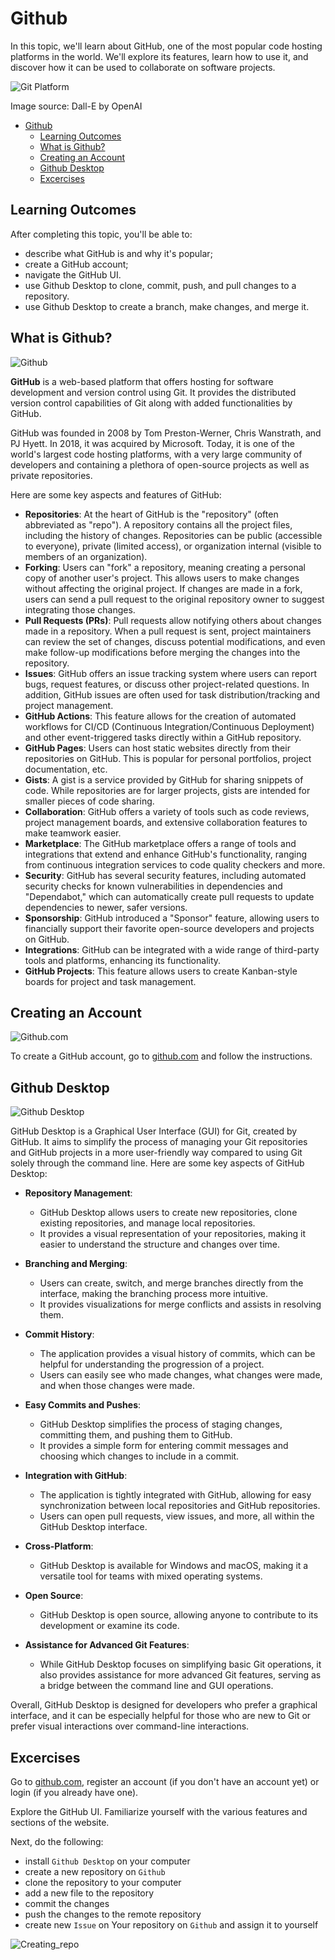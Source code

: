 # Github

In this topic, we'll learn about GitHub, one of the most popular code hosting platforms in the world. We'll explore its features, learn how to use it, and discover how it can be used to collaborate on software projects.

![Git Platform](Git-Platform.webp)

Image source: Dall-E by OpenAI

- [Github](#github)
  - [Learning Outcomes](#learning-outcomes)
  - [What is Github?](#what-is-github)
  - [Creating an Account](#creating-an-account)
  - [Github Desktop](#github-desktop)
  - [Excercises](#excercises)

## Learning Outcomes

After completing this topic, you'll be able to:

- describe what GitHub is and why it's popular;
- create a GitHub account;
- navigate the GitHub UI.
- use Github Desktop to clone, commit, push, and pull changes to a repository.
- use Github Desktop to create a branch, make changes, and merge it.

## What is Github?

![Github](Github.png)

**GitHub** is a web-based platform that offers hosting for software development and version control using Git. It provides the distributed version control capabilities of Git along with added functionalities by GitHub.

GitHub was founded in 2008 by Tom Preston-Werner, Chris Wanstrath, and PJ Hyett. In 2018, it was acquired by Microsoft. Today, it is one of the world's largest code hosting platforms, with a very large community of developers and containing a plethora of open-source projects as well as private repositories.

Here are some key aspects and features of GitHub:

- **Repositories**: At the heart of GitHub is the "repository" (often abbreviated as "repo"). A repository contains all the project files, including the history of changes. Repositories can be public (accessible to everyone), private (limited access), or organization internal (visible to members of an organization).
- **Forking**: Users can "fork" a repository, meaning creating a personal copy of another user's project. This allows users to make changes without affecting the original project. If changes are made in a fork, users can send a pull request to the original repository owner to suggest integrating those changes.
- **Pull Requests (PRs)**: Pull requests allow notifying others about changes made in a repository. When a pull request is sent, project maintainers can review the set of changes, discuss potential modifications, and even make follow-up modifications before merging the changes into the repository.
- **Issues**: GitHub offers an issue tracking system where users can report bugs, request features, or discuss other project-related questions. In addition, GitHub issues are often used for task distribution/tracking and project management.
- **GitHub Actions**: This feature allows for the creation of automated workflows for CI/CD (Continuous Integration/Continuous Deployment) and other event-triggered tasks directly within a GitHub repository.
- **GitHub Pages**: Users can host static websites directly from their repositories on GitHub. This is popular for personal portfolios, project documentation, etc.
- **Gists**: A gist is a service provided by GitHub for sharing snippets of code. While repositories are for larger projects, gists are intended for smaller pieces of code sharing.
- **Collaboration**: GitHub offers a variety of tools such as code reviews, project management boards, and extensive collaboration features to make teamwork easier.
- **Marketplace**: The GitHub marketplace offers a range of tools and integrations that extend and enhance GitHub's functionality, ranging from continuous integration services to code quality checkers and more.
- **Security**: GitHub has several security features, including automated security checks for known vulnerabilities in dependencies and "Dependabot," which can automatically create pull requests to update dependencies to newer, safer versions.
- **Sponsorship**: GitHub introduced a "Sponsor" feature, allowing users to financially support their favorite open-source developers and projects on GitHub.
- **Integrations**: GitHub can be integrated with a wide range of third-party tools and platforms, enhancing its functionality.
- **GitHub Projects**: This feature allows users to create Kanban-style boards for project and task management.

## Creating an Account

![Github.com](Github-com.png)

To create a GitHub account, go to [github.com](https://github.com/signup) and follow the instructions.

## Github Desktop

![Github Desktop](Gtihub-Desktop.png)

GitHub Desktop is a Graphical User Interface (GUI) for Git, created by GitHub. It aims to simplify the process of managing your Git repositories and GitHub projects in a more user-friendly way compared to using Git solely through the command line. Here are some key aspects of GitHub Desktop:

- **Repository Management**:

  - GitHub Desktop allows users to create new repositories, clone existing repositories, and manage local repositories.
  - It provides a visual representation of your repositories, making it easier to understand the structure and changes over time.

- **Branching and Merging**:

  - Users can create, switch, and merge branches directly from the interface, making the branching process more intuitive.
  - It provides visualizations for merge conflicts and assists in resolving them.

- **Commit History**:

  - The application provides a visual history of commits, which can be helpful for understanding the progression of a project.
  - Users can easily see who made changes, what changes were made, and when those changes were made.

- **Easy Commits and Pushes**:

  - GitHub Desktop simplifies the process of staging changes, committing them, and pushing them to GitHub.
  - It provides a simple form for entering commit messages and choosing which changes to include in a commit.

- **Integration with GitHub**:

  - The application is tightly integrated with GitHub, allowing for easy synchronization between local repositories and GitHub repositories.
  - Users can open pull requests, view issues, and more, all within the GitHub Desktop interface.

- **Cross-Platform**:

  - GitHub Desktop is available for Windows and macOS, making it a versatile tool for teams with mixed operating systems.

- **Open Source**:

  - GitHub Desktop is open source, allowing anyone to contribute to its development or examine its code.

- **Assistance for Advanced Git Features**:
  - While GitHub Desktop focuses on simplifying basic Git operations, it also provides assistance for more advanced Git features, serving as a bridge between the command line and GUI operations.

Overall, GitHub Desktop is designed for developers who prefer a graphical interface, and it can be especially helpful for those who are new to Git or prefer visual interactions over command-line interactions.

## Excercises

Go to [github.com](https://www.github.com), register an account (if you don't have an account yet) or login (if you already have one).

Explore the GitHub UI. Familiarize yourself with the various features and sections of the website.

Next, do the following:

- install `Github Desktop` on your computer
- create a new repository on `Github`
- clone the repository to your computer
- add a new file to the repository
- commit the changes
- push the changes to the remote repository
- create new `Issue` on Your repository on `Github` and assign it to yourself

![Creating_repo](CreateRepository.gif)
